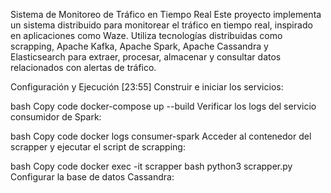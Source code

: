 Sistema de Monitoreo de Tráfico en Tiempo Real
Este proyecto implementa un sistema distribuido para monitorear el tráfico en tiempo real, inspirado en aplicaciones como Waze. Utiliza tecnologías distribuidas como scrapping, Apache Kafka, Apache Spark, Apache Cassandra y Elasticsearch para extraer, procesar, almacenar y consultar datos relacionados con alertas de tráfico.

Configuración y Ejecución
[23:55]
Construir e iniciar los servicios:

bash
Copy code
docker-compose up --build
Verificar los logs del servicio consumidor de Spark:

bash
Copy code
docker logs consumer-spark
Acceder al contenedor del scrapper y ejecutar el script de scrapping:

bash
Copy code
docker exec -it scrapper bash
python3 scrapper.py
Configurar la base de datos Cassandra:


